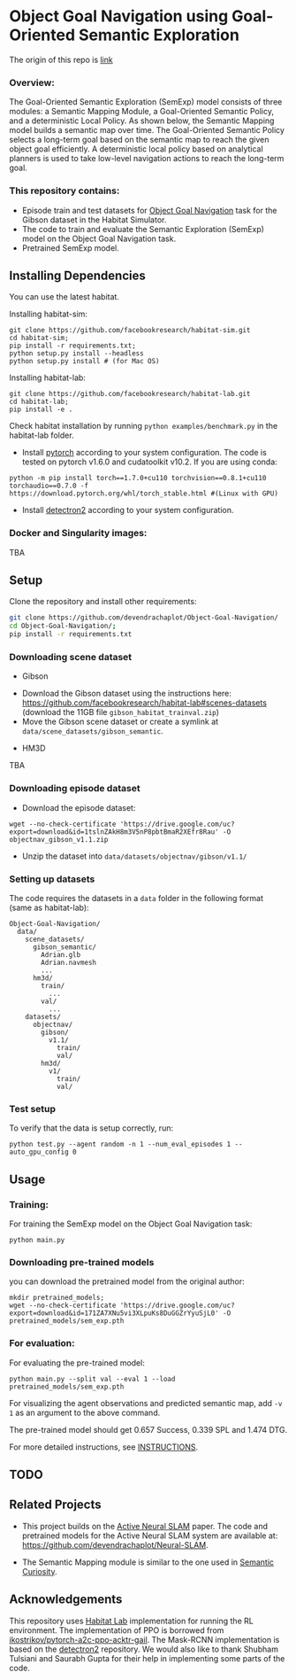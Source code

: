 # Object Goal Navigation using Goal-Oriented Semantic Exploration

The origin of this repo is [link](https://devendrachaplot.github.io/projects/semantic-exploration)

### Overview:
The Goal-Oriented Semantic Exploration (SemExp) model consists of three modules: a Semantic Mapping Module, a Goal-Oriented Semantic Policy, and a deterministic Local Policy. 
As shown below, the Semantic Mapping model builds a semantic map over time. The Goal-Oriented Semantic Policy selects a long-term goal based on the semantic
map to reach the given object goal efficiently. A deterministic local policy based on analytical planners is used to take low-level navigation actions to reach the long-term goal.

### This repository contains:
- Episode train and test datasets for [Object Goal Navigation](https://arxiv.org/pdf/2007.00643.pdf) task for the Gibson dataset in the Habitat Simulator.
- The code to train and evaluate the Semantic Exploration (SemExp) model on the Object Goal Navigation task.
- Pretrained SemExp model.

## Installing Dependencies

You can use the latest habitat.

Installing habitat-sim:
```
git clone https://github.com/facebookresearch/habitat-sim.git
cd habitat-sim;
pip install -r requirements.txt; 
python setup.py install --headless
python setup.py install # (for Mac OS)
```

Installing habitat-lab:
```
git clone https://github.com/facebookresearch/habitat-lab.git
cd habitat-lab;
pip install -e .
```
Check habitat installation by running `python examples/benchmark.py` in the habitat-lab folder.

- Install [pytorch](https://pytorch.org/) according to your system configuration. The code is tested on pytorch v1.6.0 and cudatoolkit v10.2. If you are using conda:

```
python -m pip install torch==1.7.0+cu110 torchvision==0.8.1+cu110 torchaudio==0.7.0 -f https://download.pytorch.org/whl/torch_stable.html #(Linux with GPU)

```

- Install [detectron2](https://github.com/facebookresearch/detectron2/) according to your system configuration.

### Docker and Singularity images:

TBA

## Setup

Clone the repository and install other requirements:

```bash
git clone https://github.com/devendrachaplot/Object-Goal-Navigation/
cd Object-Goal-Navigation/;
pip install -r requirements.txt
```

### Downloading scene dataset

* Gibson

- Download the Gibson dataset using the instructions here: https://github.com/facebookresearch/habitat-lab#scenes-datasets (download the 11GB file `gibson_habitat_trainval.zip`)
- Move the Gibson scene dataset or create a symlink at `data/scene_datasets/gibson_semantic`. 

* HM3D

TBA

### Downloading episode dataset

- Download the episode dataset:
```
wget --no-check-certificate 'https://drive.google.com/uc?export=download&id=1tslnZAkH8m3V5nP8pbtBmaR2XEfr8Rau' -O objectnav_gibson_v1.1.zip
```
- Unzip the dataset into `data/datasets/objectnav/gibson/v1.1/`

### Setting up datasets

The code requires the datasets in a `data` folder in the following format (same as habitat-lab):
```
Object-Goal-Navigation/
  data/
    scene_datasets/
      gibson_semantic/
        Adrian.glb
        Adrian.navmesh
        ...
      hm3d/
        train/
          ...
        val/
          ...
    datasets/
      objectnav/
        gibson/
          v1.1/
            train/
            val/
        hm3d/
          v1/
            train/
            val/
```


### Test setup

To verify that the data is setup correctly, run:
```
python test.py --agent random -n 1 --num_eval_episodes 1 --auto_gpu_config 0
```

## Usage

### Training:
For training the SemExp model on the Object Goal Navigation task:

```
python main.py
```

### Downloading pre-trained models

you can download the pretrained model from the original author:

```
mkdir pretrained_models;
wget --no-check-certificate 'https://drive.google.com/uc?export=download&id=171ZA7XNu5vi3XLpuKs8DuGGZrYyuSjL0' -O pretrained_models/sem_exp.pth
```

### For evaluation: 

For evaluating the pre-trained model:
```
python main.py --split val --eval 1 --load pretrained_models/sem_exp.pth
```

For visualizing the agent observations and predicted semantic map, add `-v 1` as an argument to the above command.

The pre-trained model should get 0.657 Success, 0.339 SPL and 1.474 DTG.

For more detailed instructions, see [INSTRUCTIONS](./docs/INSTRUCTIONS.md).

## TODO



## Related Projects

- This project builds on the [Active Neural SLAM](https://devendrachaplot.github.io/projects/Neural-SLAM) paper. The code and pretrained models for the Active Neural SLAM system are available at:
https://github.com/devendrachaplot/Neural-SLAM.

- The Semantic Mapping module is similar to the one used in [Semantic Curiosity](https://devendrachaplot.github.io/projects/SemanticCuriosity).

## Acknowledgements
This repository uses [Habitat Lab](https://github.com/facebookresearch/habitat-lab) implementation for running the RL environment.
The implementation of PPO is borrowed from [ikostrikov/pytorch-a2c-ppo-acktr-gail](https://github.com/ikostrikov/pytorch-a2c-ppo-acktr-gail/). 
The Mask-RCNN implementation is based on the [detectron2](https://github.com/facebookresearch/detectron2/) repository. We would also like to thank Shubham Tulsiani and Saurabh Gupta for their help in implementing some parts of the code.
